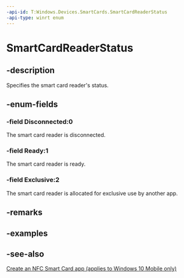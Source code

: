 ```yaml
---
-api-id: T:Windows.Devices.SmartCards.SmartCardReaderStatus
-api-type: winrt enum
---
```


<!-- Enumeration syntax
public enum Windows.Devices.SmartCards.SmartCardReaderStatus : int
-->

# SmartCardReaderStatus

## -description
Specifies the smart card reader's status.

## -enum-fields
### -field Disconnected:0
The smart card reader is disconnected.

### -field Ready:1
The smart card reader is ready.

### -field Exclusive:2
The smart card reader is allocated for exclusive use by another app.


## -remarks

## -examples

## -see-also
[Create an NFC Smart Card app (applies to Windows 10 Mobile only)](/windows/uwp/devices-sensors/host-card-emulation)
